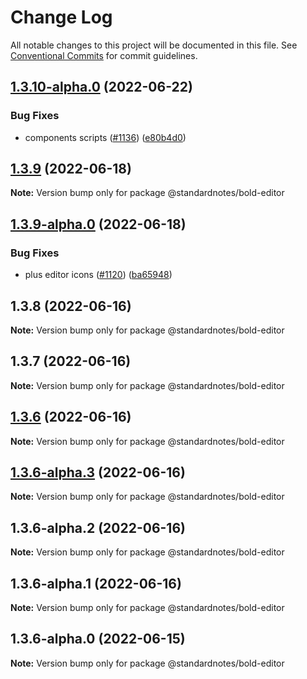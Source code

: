 # Change Log

All notable changes to this project will be documented in this file.
See [Conventional Commits](https://conventionalcommits.org) for commit guidelines.

## [1.3.10-alpha.0](https://github.com/standardnotes/app/compare/@standardnotes/bold-editor@1.3.9...@standardnotes/bold-editor@1.3.10-alpha.0) (2022-06-22)

### Bug Fixes

* components scripts ([#1136](https://github.com/standardnotes/app/issues/1136)) ([e80b4d0](https://github.com/standardnotes/app/commit/e80b4d0ffad495c758b593c30e1c4c754dda9b7e))

## [1.3.9](https://github.com/standardnotes/app/compare/@standardnotes/bold-editor@1.3.9-alpha.0...@standardnotes/bold-editor@1.3.9) (2022-06-18)

**Note:** Version bump only for package @standardnotes/bold-editor

## [1.3.9-alpha.0](https://github.com/standardnotes/app/compare/@standardnotes/bold-editor@1.3.8...@standardnotes/bold-editor@1.3.9-alpha.0) (2022-06-18)

### Bug Fixes

* plus editor icons ([#1120](https://github.com/standardnotes/app/issues/1120)) ([ba65948](https://github.com/standardnotes/app/commit/ba65948364a3fca7bfa5005c56802102c73ccd99))

## 1.3.8 (2022-06-16)

**Note:** Version bump only for package @standardnotes/bold-editor

## 1.3.7 (2022-06-16)

**Note:** Version bump only for package @standardnotes/bold-editor

## [1.3.6](https://github.com/standardnotes/app/compare/@standardnotes/bold-editor@1.3.6-alpha.3...@standardnotes/bold-editor@1.3.6) (2022-06-16)

**Note:** Version bump only for package @standardnotes/bold-editor

## [1.3.6-alpha.3](https://github.com/standardnotes/app/compare/@standardnotes/bold-editor@1.3.6-alpha.2...@standardnotes/bold-editor@1.3.6-alpha.3) (2022-06-16)

**Note:** Version bump only for package @standardnotes/bold-editor

## 1.3.6-alpha.2 (2022-06-16)

**Note:** Version bump only for package @standardnotes/bold-editor

## 1.3.6-alpha.1 (2022-06-16)

**Note:** Version bump only for package @standardnotes/bold-editor

## 1.3.6-alpha.0 (2022-06-15)

**Note:** Version bump only for package @standardnotes/bold-editor
